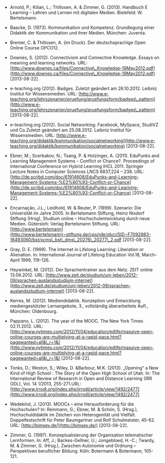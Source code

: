 <!-- filename: 99_Literatur.md -->
<!-- title: Literatur -->

- Arnold, P.; Kilian, L.; Thillosen, A. & Zimmer, G. (2013). Handbuch E Learning – Lehren und Lernen mit digitalen Medien. Bielefeld: W. Bertelsmann.

- Baacke, D. (1973). Kommunikation und Kompetenz. Grundlegung einer Didaktik der Kommunikation und ihrer Medien. München: Juventa.

- Bremer, C. & Thillosen, A. (im Druck). Der deutschsprachige Open Online Course OPCO12.

- Downes, S. (2012). Connectivism and Connective Knowledge. Essays on meaning and learning networks. URL: [http://www.downes.ca/files/Connective\_Knowledge-19May2012.pdf](http://www.downes.ca/files/Connective\_Knowledge-19May2012.pdf) \[2013-08-22].

- e-teaching.org (2012). Badges. Zuletzt geändert am 26.10.2012. Leibniz Institut für Wissensmedien. URL: [http://www.e-teaching.org/lehrszenarien/pruefung/pruefungsform/badges\_pattern](http://www.e-teaching.org/lehrszenarien/pruefung/pruefungsform/badges\_pattern) \[2013-08-22].

- e-teaching.org (2012). Social Networking: Facebook, MySpace, StudiVZ und Co.Zuletzt geändert am 25.08.2012. Leibniz Institut für Wissensmedien. URL: [http://www.e-teaching.org/didaktik/kommunikation/socialnetworking](http://www.e-teaching.org/didaktik/kommunikation/socialnetworking) \[2013-08-22].

- Ebner, M.; Scerbakov, N.; Tsang, P. & Holzinger, A. (2011). EduPunks and Learning Management Systems – Conflict or Chance?. Proceedings of International Conference on Hybrid Learning IHCL 2011. Springer Lecture Notes in Computer Sciences LNCS 6837,224 – 238. URL: [http://de.scribd.com/doc/61914608/EduPunks-and-Learning-Management-Systems-%E2%80%93-Conflict-or-Chance](http://de.scribd.com/doc/61914608/EduPunks-and-Learning-Management-Systems-%E2%80%93-Conflict-or-Chance) \[2013-08-22].

- Encarnação, J.L.; Leidhold, W. & Reuter, P. (1999). Szenario: Die Universität im Jahre 2005. In Bertelsmann Stiftung, Heinz Nixdorf Stiftung (Hrsg), Studium online – Hochschulentwicklung durch neue Medien. Gütersloh: Verlag Bertelsmann Stiftung. URL: [http://www.bertelsmann](http://www.bertelsmann)¬stiftung.de/cps/rde/xbcr/SID¬F7092883-16493060/bst/xcms\_bst\_dms\_20276\_20277\_2.pdf \[2013-08-22].

- Gray, D. E. (1999). The Internet in Lifelong Learning: Liberation or Alienation. In: International Journal of Lifelong Education Vol.18, March-April 1999, 119-126.

- Heywinkel, M. (2012). Der Sprachentrainer aus dem Netz. ZEIT online 13.09.2012. URL: [http://www.zeit.de/studium/uni-leben/2012-09/sprachen-auslandsstudium-internet](http://www.zeit.de/studium/uni-leben/2012-09/sprachen-auslandsstudium-internet) \[2013-08-22].

- Kerres, M. (2012). Mediendidaktik. Konzeption und Entwicklung mediengestützter Lernangebote, 3., vollständig überarbeitete Aufl., München: Oldenbourg.

- Pappano, L. (2012). The year of the MOOC. The New York Times 02.11.2012. URL: [http://www.nytimes.com/2012/11/04/education/edlife/massive-open-online-courses-are-multiplying-at-a-rapid-pace.html?pagewanted=all&\_r=1&](http://www.nytimes.com/2012/11/04/education/edlife/massive-open-online-courses-are-multiplying-at-a-rapid-pace.html?pagewanted=all&\_r=1&) \[2013-08-22].

- Tonks, D.; Weston, S.; Wiley, D. &Barbour, M.K. (2013). „Opening“ a New Kind of High School : The Story of the Open High School of Utah. In: The International Review of Research in Open and Distance Learning (IRR ODL), Vol. 14 1/2013, 255-271.URL: [http://www.irrodl.org/index.php/irrodl/article/view/1492/2477](http://www.irrodl.org/index.php/irrodl/article/view/1492/2477)

- Wedekind, J. (2013). MOOCs – eine Herausforderung für die Hochschulen? In: Reinmann, G.; Ebner, M. & Schön, S. (Hrsg.), Hochschuldidaktik im Zeichen von Heterogenität und Vielfalt. Doppelfestschrift für Peter Baumgartner und Rolf Schulmeister, 45-62. URL: [http://bimsev.de/](http://bimsev.de/) \[2013-08-22].

- Zimmer, G. (1997). Konzeptualisierung der Organisation telematischer Lernformen. In: Aff, J.; Backes-Gellner, U.; Jongebloed, H.-C.; Twardy, M. & Zimmer, G. (Hrsg.), Zwischen Autonomie und Ordnung – Perspektiven beruflicher Bildung. Köln: Botermann & Botermann, 105-121.

